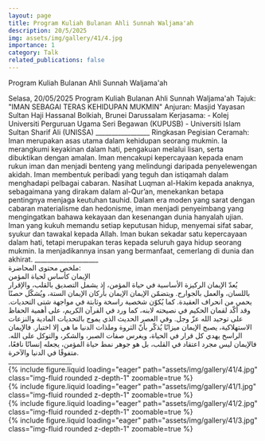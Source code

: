 ```yaml
---
layout: page
title: Program Kuliah Bulanan Ahli Sunnah Waljama'ah
description: 20/5/2025
img: assets/img/gallery/41/4.jpg
importance: 1
category: Talk
related_publications: false
---
```


<p class="distill-post-title">Program Kuliah Bulanan Ahli Sunnah Waljama'ah</p>
Selasa, 20/05/2025
Program Kuliah Bulanan Ahli Sunnah Waljama'ah
Tajuk:
"IMAN SEBAGAI TERAS KEHIDUPAN MUKMIN"
Anjuran:
Masjid Yayasan Sultan Haji Hassanal Bolkiah, Brunei Darussalam
Kerjasama:
- Kolej Universiti Perguruan Ugama Seri Begawan (KUPUSB)
- Universiti Islam Sultan Sharif Ali (UNISSA)
_________________
Ringkasan Pegisian Ceramah:
Iman merupakan asas utama dalam kehidupan seorang mukmin. Ia merangkumi keyakinan dalam hati, pengakuan melalui lisan, serta dibuktikan dengan amalan. Iman mencakupi kepercayaan kepada enam rukun iman dan menjadi benteng yang melindungi daripada penyelewengan akidah. Iman membentuk peribadi yang teguh dan istiqamah dalam menghadapi pelbagai cabaran. Nasihat Luqman al-Hakim kepada anaknya, sebagaimana yang dirakam dalam al-Qur’an, menekankan betapa pentingnya menjaga keutuhan tauhid. Dalam era moden yang sarat dengan cabaran materialisme dan hedonisme, iman menjadi penyeimbang yang mengingatkan bahawa kekayaan dan kesenangan dunia hanyalah ujian. Iman yang kukuh memandu setiap keputusan hidup, menyemai sifat sabar, syukur dan tawakal kepada Allah. Iman bukan sekadar satu kepercayaan dalam hati, tetapi merupakan teras kepada seluruh gaya hidup seorang mukmin. Ia menjadikannya insan yang bermanfaat, cemerlang di dunia dan akhirat.
____________________
<div class="rtl">
ملخص محتوى المحاضرة:
<br>
الإيمان كأساس لحياة المؤمن
<br>
يُعدّ الإيمان الركيزة الأساسية في حياة المؤمن، إذ يشمل التصديق بالقلب، والإقرار باللسان، والعمل بالجوارح. ويتضمّن الإيمان الإيمان بأركان الإيمان الستة، ويُشكّل حصنًا يحمي من انحراف العقيدة. كما يُكوّن شخصية راسخة وثابتة في مواجهة شتى التحديات. وقد أكّد لقمان الحكيم في نصيحته لابنه، كما ورد في القرآن الكريم، على أهمية الحفاظ على توحيد الله عزّ وجل. وفي العصر الحديث الذي يموج بالتحديات المادية والنزعات الاستهلاكية، يصبح الإيمان ميزانًا يُذكّر بأنّ الثروة وملذات الدنيا ما هي إلا اختبار. فالإيمان الراسخ يهدي كل قرار في الحياة، ويغرس صفات الصبر، والشكر، والتوكل على الله. فالإيمان ليس مجرد اعتقاد في القلب، بل هو جوهر نمط حياة المؤمن، يجعله إنسانًا نافعًا، متفوقًا في الدنيا والآخرة.
<br>
</div>
____________________
<div class="row mt-3">
    <div class="col-sm mt-3 mt-md-0">
        {% include figure.liquid loading="eager" path="assets/img/gallery/41/4.jpg" class="img-fluid rounded z-depth-1" zoomable=true %}
    </div>
    <div class="col-sm mt-3 mt-md-0">
        {% include figure.liquid loading="eager" path="assets/img/gallery/41/1.jpg" class="img-fluid rounded z-depth-1" zoomable=true %}
    </div>
</div>
<div class="row mt-3">
    <div class="col-sm mt-3 mt-md-0">
        {% include figure.liquid loading="eager" path="assets/img/gallery/41/2.jpg" class="img-fluid rounded z-depth-1" zoomable=true %}
    </div>
    <div class="col-sm mt-3 mt-md-0">
        {% include figure.liquid loading="eager" path="assets/img/gallery/41/3.jpg" class="img-fluid rounded z-depth-1" zoomable=true %}
    </div>
</div>